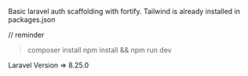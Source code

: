 Basic laravel auth scaffolding with fortify.
Tailwind is already installed in packages.json

// reminder

> composer install
> npm install && npm run dev 

Laravel Version => 8.25.0
